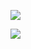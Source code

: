![](https://komarev.com/ghpvc/?username=devkennyy&style=flat-square&label=visitors&color=448c54)

![](https://dcbadge.vercel.app/api/shield/717974888844886117?compact=true)

<!-- ![My GitHub stats](https://github-readme-stats.vercel.app/api?username=devkennyy&theme=vue-dark&show_icons=true) -->

<!--<a href="https://github.com/ryo-ma/github-profile-trophy"><img src="https://github-profile-trophy.vercel.app/?username=devkennyy"/></a> </p>
 -->
